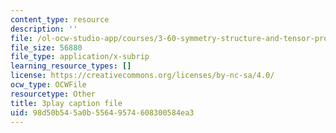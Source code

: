 ```yaml
---
content_type: resource
description: ''
file: /ol-ocw-studio-app/courses/3-60-symmetry-structure-and-tensor-properties-of-materials-fall-2005/98d50b545a0b55649574608300584ea3_pi1IagGYJ3E.vtt
file_size: 56880
file_type: application/x-subrip
learning_resource_types: []
license: https://creativecommons.org/licenses/by-nc-sa/4.0/
ocw_type: OCWFile
resourcetype: Other
title: 3play caption file
uid: 98d50b54-5a0b-5564-9574-608300584ea3
---
```

